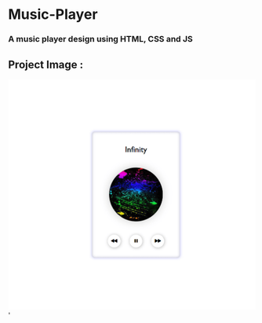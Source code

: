 # Music-Player

### A music player design using HTML, CSS and JS




## Project Image : 

<img src="./preview.png"/>'

